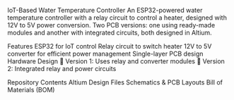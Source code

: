 IoT-Based Water Temperature Controller
An ESP32-powered water temperature controller with a relay circuit to control a heater, designed with 12V to 5V power conversion. Two PCB versions: one using ready-made modules and another with integrated circuits, both designed in Altium.

Features
ESP32 for IoT control
Relay circuit to switch heater
12V to 5V converter for efficient power management
Single-layer PCB design
Hardware Design
🔹 Version 1: Uses relay and converter modules
🔹 Version 2: Integrated relay and power circuits

Repository Contents
Altium Design Files
Schematics & PCB Layouts
Bill of Materials (BOM)
